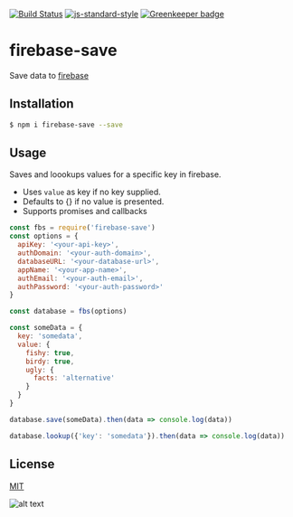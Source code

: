 [![Build Status](https://travis-ci.org/zrrrzzt/firebase-save.svg?branch=master)](https://travis-ci.org/zrrrzzt/firebase-save)
[![js-standard-style](https://img.shields.io/badge/code%20style-standard-brightgreen.svg?style=flat)](https://github.com/feross/standard)
[![Greenkeeper badge](https://badges.greenkeeper.io/zrrrzzt/firebase-save.svg)](https://greenkeeper.io/)
# firebase-save
Save data to [firebase](https://firebase.google.com)

## Installation
```bash
$ npm i firebase-save --save
```

## Usage
Saves and loookups values for a specific key in firebase.
- Uses ```value``` as key if no key supplied.
- Defaults to {} if no value is presented.
- Supports promises and callbacks

```JavaScript
const fbs = require('firebase-save')
const options = {
  apiKey: '<your-api-key>',
  authDomain: '<your-auth-domain>',
  databaseURL: '<your-database-url>',
  appName: '<your-app-name>',
  authEmail: '<your-auth-email>',
  authPassword: '<your-auth-password>'
}

const database = fbs(options)

const someData = {
  key: 'somedata',
  value: {
    fishy: true,
    birdy: true,
    ugly: {
      facts: 'alternative'
    }
  }
}

database.save(someData).then(data => console.log(data))

database.lookup({'key': 'somedata'}).then(data => console.log(data))
```

## License
[MIT](LICENSE)

![alt text](https://robots.kebabstudios.party/firebase-save.png "Robohash image of firebase-save")